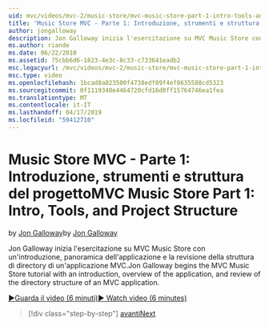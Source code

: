 ```yaml
---
uid: mvc/videos/mvc-2/music-store/mvc-music-store-part-1-intro-tools-and-project-structure
title: 'Music Store MVC - Parte 1: Introduzione, strumenti e struttura del progetto | Microsoft Docs'
author: jongalloway
description: Jon Galloway inizia l'esercitazione su MVC Music Store con un'introduzione, panoramica dell'applicazione e la revisione della struttura di directory di un'applicazione MVC...
ms.author: riande
ms.date: 06/22/2010
ms.assetid: 75cbb6d6-1823-4e3c-8c33-c733641eadb2
msc.legacyurl: /mvc/videos/mvc-2/music-store/mvc-music-store-part-1-intro-tools-and-project-structure
msc.type: video
ms.openlocfilehash: 1bcad8a023500f4738edf09f4ef0635588cd5323
ms.sourcegitcommit: 0f1119340e4464720cfd16d0ff15764746ea1fea
ms.translationtype: MT
ms.contentlocale: it-IT
ms.lasthandoff: 04/17/2019
ms.locfileid: "59412710"
---
```

# <a name="mvc-music-store-part-1-intro-tools-and-project-structure"></a><span data-ttu-id="3db0c-103">Music Store MVC - Parte 1: Introduzione, strumenti e struttura del progetto</span><span class="sxs-lookup"><span data-stu-id="3db0c-103">MVC Music Store Part 1: Intro, Tools, and Project Structure</span></span>

<span data-ttu-id="3db0c-104">by [Jon Galloway](https://github.com/jongalloway)</span><span class="sxs-lookup"><span data-stu-id="3db0c-104">by [Jon Galloway](https://github.com/jongalloway)</span></span>

<span data-ttu-id="3db0c-105">Jon Galloway inizia l'esercitazione su MVC Music Store con un'introduzione, panoramica dell'applicazione e la revisione della struttura di directory di un'applicazione MVC.</span><span class="sxs-lookup"><span data-stu-id="3db0c-105">Jon Galloway begins the MVC Music Store tutorial with an introduction, overview of the application, and review of the directory structure of an MVC application.</span></span>

[<span data-ttu-id="3db0c-106">&#9654;Guarda il video (6 minuti)</span><span class="sxs-lookup"><span data-stu-id="3db0c-106">&#9654; Watch video (6 minutes)</span></span>](https://channel9.msdn.com/Blogs/ASP-NET-Site-Videos/mvc-music-store-part-1-intro-tools-and-project-structure)

> [!div class="step-by-step"]
> [<span data-ttu-id="3db0c-107">avanti</span><span class="sxs-lookup"><span data-stu-id="3db0c-107">Next</span></span>](mvc-music-store-part-2-controllers.md)
